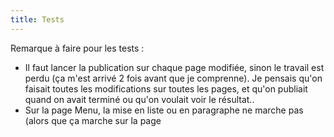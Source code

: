 ```yaml
---
title: Tests
---
```

Remarque à faire pour les tests :
- Il faut lancer la publication sur chaque page modifiée, sinon le travail est perdu (ça m'est arrivé 2 fois avant que je comprenne). Je pensais qu'on faisait toutes les modifications sur toutes les pages, et qu'on publiait quand on avait terminé ou qu'on voulait voir le résultat..
- Sur la page Menu, la mise en liste ou en paragraphe ne marche pas (alors que ça marche sur la page